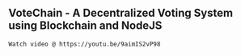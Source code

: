 ## VoteChain - A Decentralized Voting System using Blockchain and NodeJS


` Watch video @ https://youtu.be/9aimIS2vP98 `